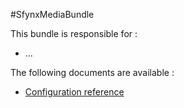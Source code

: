 #SfynxMediaBundle

This bundle is responsible for :
* ...

The following documents are available :

* [Configuration reference](https://github.com/pigroupe/cmf-sfynx/tree/master/vendor/sfynx-project/media-bundle/Sfynx/MediaBundle/Resources/doc/configuration_reference.md)
